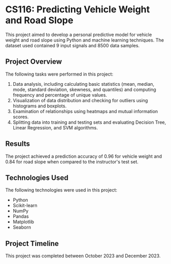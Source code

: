 # CS116: Predicting Vehicle Weight and Road Slope

This project aimed to develop a personal predictive model for vehicle weight and road slope using Python and machine learning techniques. The dataset used contained 9 input signals and 8500 data samples.

## Project Overview

The following tasks were performed in this project:

1. Data analysis, including calculating basic statistics (mean, median, mode, standard deviation, skewness, and quantiles) and computing frequency and percentage of unique values.
2. Visualization of data distribution and checking for outliers using histograms and boxplots.
3. Examination of relationships using heatmaps and mutual information scores.
4. Splitting data into training and testing sets and evaluating Decision Tree, Linear Regression, and SVM algorithms.

## Results

The project achieved a prediction accuracy of 0.96 for vehicle weight and 0.84 for road slope when compared to the instructor's test set.

## Technologies Used

The following technologies were used in this project:

* Python
* Scikit-learn
* NumPy
* Pandas
* Matplotlib
* Seaborn

## Project Timeline

This project was completed between October 2023 and December 2023.

